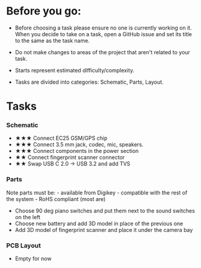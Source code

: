 # Before you go:
- Before choosing a task please ensure no one is currently working on it. When you decide to take on a task, open a GitHub issue and set its title to the same as the task name.

- Do not make changes to areas of the project that aren't related to your task.

- Starts represent estimated difficulty/complexity.

- Tasks are divided into categories: Schematic, Parts, Layout. 

# Tasks
### Schematic
- ★★★ Connect EC25 GSM/GPS chip 
- ★★★ Connect 3.5 mm jack, codec, mic, speakers.
- ★★★ Connect components in the power section
- ★★ Connect fingerprint scanner connector
- ★★ Swap USB C 2.0 → USB 3.2 and add TVS

### Parts
Note parts must be:
	- available from Digikey
	- compatible with the rest of the system
	- RoHS compliant (most are)

- Choose 90 deg piano switches and put them next to the sound switches on the left
- Choose new battery and add 3D model in place of the previous one
- Add 3D model of fingerprint scanner and place it under the camera bay

### PCB Layout
- Empty for now 

